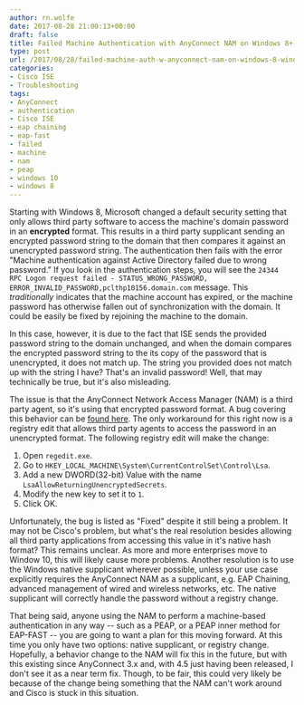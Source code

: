 ```yaml
---
author: rn.wolfe
date: 2017-08-28 21:00:13+00:00
draft: false
title: Failed Machine Authentication with AnyConnect NAM on Windows 8+
type: post
url: /2017/08/28/failed-machine-auth-w-anyconnect-nam-on-windows-8-windows-10/
categories:
- Cisco ISE
- Troubleshooting
tags:
- AnyConnect
- authentication
- Cisco ISE
- eap chaining
- eap-fast
- failed
- machine
- nam
- peap
- windows 10
- windows 8
---
```


Starting with Windows 8, Microsoft changed a default security setting that only allows third party software to access the machine's domain password in an **encrypted** format. This results in a third party supplicant sending an encrypted password string to the domain that then compares it against an unencrypted password string. The authentication then fails with the error "Machine authentication against Active Directory failed due to wrong password." If you look in the authentication steps, you will see the `24344 RPC Logon request failed - STATUS_WRONG_PASSWORD, ERROR_INVALID_PASSWORD,pclthp10156.domain.com` message. This _traditionally_ indicates that the machine account has expired, or the machine password has otherwise fallen out of synchronization with the domain. It could be easily be fixed by rejoining the machine to the domain.

In this case, however, it is due to the fact that ISE sends the provided password string to the domain unchanged, and when the domain compares the encrypted password string to the its copy of the password that is unencrypted, it does not match up. The string you provided does not match up with the string I have? That's an invalid password! Well, that may technically be true, but it's also misleading.

The issue is that the AnyConnect Network Access Manager (NAM) is a third party agent, so it's using that encrypted password format. A bug covering this behavior can be [found here](https://bst.cloudapps.cisco.com/bugsearch/bug/CSCuc13862). The only workaround for this right now is a registry edit that allows third party agents to access the password in an unencrypted format. The following registry edit will make the change:

1. Open `regedit.exe`.
2. Go to `HKEY_LOCAL_MACHINE\System\CurrentControlSet\Control\Lsa`.
3. Add a new DWORD(32-bit) Value with the name `LsaAllowReturningUnencryptedSecrets`.
4. Modify the new key to set it to `1`.
5. Click OK.

Unfortunately, the bug is listed as "Fixed" despite it still being a problem. It may not be Cisco's problem, but what's the real resolution besides allowing all third party applications from accessing this value in it's native hash format? This remains unclear. As more and more enterprises move to Window 10, this will likely cause more problems. Another resolution is to use the Windows native supplicant wherever possible, unless your use case explicitly requires the AnyConnect NAM as a supplicant, e.g. EAP Chaining, advanced management of wired and wireless networks, etc. The native supplicant will correctly handle the password without a registry change.

That being said, anyone using the NAM to perform a machine-based authentication in any way -- such as a PEAP, or a PEAP inner method for EAP-FAST -- you are going to want a plan for this moving forward. At this time you only have two options: native supplicant, or registry change. Hopefully, a behavior change to the NAM will fix this in the future, but with this existing since AnyConnect 3.x and, with 4.5 just having been released, I don't see it as a near term fix. Though, to be fair, this could very likely be because of the change being something that the NAM can't work around and Cisco is stuck in this situation.
